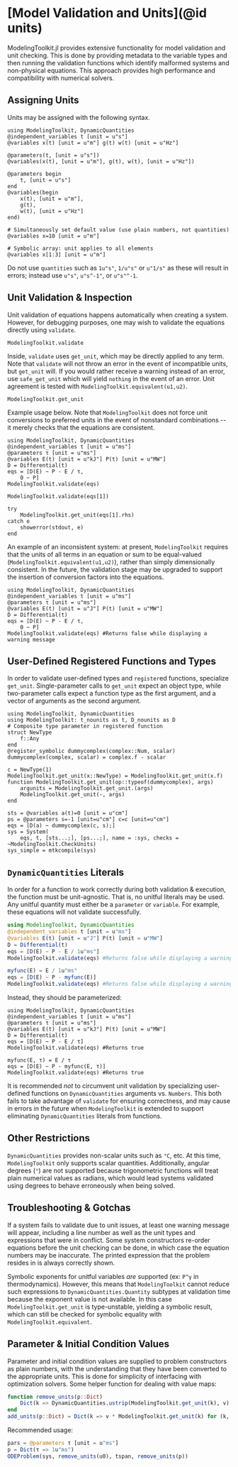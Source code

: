 # [Model Validation and Units](@id units)

ModelingToolkit.jl provides extensive functionality for model validation and unit checking. This is done by providing metadata to the variable types and then running the validation functions which identify malformed systems and non-physical equations. This approach provides high performance and compatibility with numerical solvers.

## Assigning Units

Units may be assigned with the following syntax.

```@example validation
using ModelingToolkit, DynamicQuantities
@independent_variables t [unit = u"s"]
@variables x(t) [unit = u"m"] g(t) w(t) [unit = u"Hz"]

@parameters(t, [unit = u"s"])
@variables(x(t), [unit = u"m"], g(t), w(t), [unit = u"Hz"])

@parameters begin
    t, [unit = u"s"]
end
@variables(begin
    x(t), [unit = u"m"],
    g(t),
    w(t), [unit = u"Hz"]
end)

# Simultaneously set default value (use plain numbers, not quantities)
@variables x=10 [unit = u"m"]

# Symbolic array: unit applies to all elements
@variables x[1:3] [unit = u"m"]
```

Do not use `quantities` such as  `1u"s"`, `1/u"s"` or `u"1/s"` as these will result in errors; instead use `u"s"`, `u"s^-1"`, or `u"s"^-1`.

## Unit Validation & Inspection

Unit validation of equations happens automatically when creating a system. However, for debugging purposes, one may wish to validate the equations directly using `validate`.

```@docs
ModelingToolkit.validate
```

Inside, `validate` uses `get_unit`, which may be directly applied to any term. Note that `validate` will not throw an error in the event of incompatible units, but `get_unit` will. If you would rather receive a warning instead of an error, use `safe_get_unit` which will yield `nothing` in the event of an error. Unit agreement is tested with `ModelingToolkit.equivalent(u1,u2)`.

```@docs
ModelingToolkit.get_unit
```

Example usage below. Note that `ModelingToolkit` does not force unit conversions to preferred units in the event of nonstandard combinations -- it merely checks that the equations are consistent.

```@example validation
using ModelingToolkit, DynamicQuantities
@independent_variables t [unit = u"ms"]
@parameters τ [unit = u"ms"]
@variables E(t) [unit = u"kJ"] P(t) [unit = u"MW"]
D = Differential(t)
eqs = [D(E) ~ P - E / τ,
    0 ~ P]
ModelingToolkit.validate(eqs)
```

```@example validation
ModelingToolkit.validate(eqs[1])
```

```@example validation
try
    ModelingToolkit.get_unit(eqs[1].rhs)
catch e
    showerror(stdout, e)
end
```

An example of an inconsistent system: at present, `ModelingToolkit` requires that the units of all terms in an equation or sum to be equal-valued (`ModelingToolkit.equivalent(u1,u2)`), rather than simply dimensionally consistent. In the future, the validation stage may be upgraded to support the insertion of conversion factors into the equations.

```@example validation
using ModelingToolkit, DynamicQuantities
@independent_variables t [unit = u"ms"]
@parameters τ [unit = u"ms"]
@variables E(t) [unit = u"J"] P(t) [unit = u"MW"]
D = Differential(t)
eqs = [D(E) ~ P - E / τ,
    0 ~ P]
ModelingToolkit.validate(eqs) #Returns false while displaying a warning message
```

## User-Defined Registered Functions and Types

In order to validate user-defined types and `register`ed functions, specialize `get_unit`.  Single-parameter calls to `get_unit`
expect an object type, while two-parameter calls expect a function type as the first argument, and a vector of arguments as the
second argument.

```@example validation2
using ModelingToolkit, DynamicQuantities
using ModelingToolkit: t_nounits as t, D_nounits as D
# Composite type parameter in registered function
struct NewType
    f::Any
end
@register_symbolic dummycomplex(complex::Num, scalar)
dummycomplex(complex, scalar) = complex.f - scalar

c = NewType(1)
ModelingToolkit.get_unit(x::NewType) = ModelingToolkit.get_unit(x.f)
function ModelingToolkit.get_unit(op::typeof(dummycomplex), args)
    argunits = ModelingToolkit.get_unit.(args)
    ModelingToolkit.get_unit(-, args)
end

sts = @variables a(t)=0 [unit = u"cm"]
ps = @parameters s=-1 [unit=u"cm"] c=c [unit=u"cm"]
eqs = [D(a) ~ dummycomplex(c, s);]
sys = System(
    eqs, t, [sts...;], [ps...;], name = :sys, checks = ~ModelingToolkit.CheckUnits)
sys_simple = mtkcompile(sys)
```

## `DynamicQuantities` Literals

In order for a function to work correctly during both validation & execution, the function must be unit-agnostic. That is, no unitful literals may be used. Any unitful quantity must either be a `parameter` or `variable`. For example, these equations will not validate successfully.

```julia
using ModelingToolkit, DynamicQuantities
@independent_variables t [unit = u"ms"]
@variables E(t) [unit = u"J"] P(t) [unit = u"MW"]
D = Differential(t)
eqs = [D(E) ~ P - E / 1u"ms"]
ModelingToolkit.validate(eqs) #Returns false while displaying a warning message

myfunc(E) = E / 1u"ms"
eqs = [D(E) ~ P - myfunc(E)]
ModelingToolkit.validate(eqs) #Returns false while displaying a warning message
```

Instead, they should be parameterized:

```@example validation3
using ModelingToolkit, DynamicQuantities
@independent_variables t [unit = u"ms"]
@parameters τ [unit = u"ms"]
@variables E(t) [unit = u"kJ"] P(t) [unit = u"MW"]
D = Differential(t)
eqs = [D(E) ~ P - E / τ]
ModelingToolkit.validate(eqs) #Returns true
```

```@example validation3
myfunc(E, τ) = E / τ
eqs = [D(E) ~ P - myfunc(E, τ)]
ModelingToolkit.validate(eqs) #Returns true
```

It is recommended *not* to circumvent unit validation by specializing user-defined functions on `DynamicQuantities` arguments vs. `Numbers`. This both fails to take advantage of `validate` for ensuring correctness, and may cause in errors in the
future when `ModelingToolkit` is extended to support eliminating `DynamicQuantities` literals from functions.

## Other Restrictions

`DynamicQuantities` provides non-scalar units such as `°C`, etc. At this time, `ModelingToolkit` only supports scalar quantities. Additionally, angular degrees (`°`) are not supported because trigonometric functions will treat plain numerical values as radians, which would lead systems validated using degrees to behave erroneously when being solved.

## Troubleshooting & Gotchas

If a system fails to validate due to unit issues, at least one warning message will appear, including a line number as well as the unit types and expressions that were in conflict. Some system constructors re-order equations before the unit checking can be done, in which case the equation numbers may be inaccurate. The printed expression that the problem resides in is always correctly shown.

Symbolic exponents for unitful variables *are* supported (ex: `P^γ` in thermodynamics). However, this means that `ModelingToolkit` cannot reduce such expressions to `DynamicQuantities.Quantity` subtypes at validation time because the exponent value is not available. In this case `ModelingToolkit.get_unit` is type-unstable, yielding a symbolic result, which can still be checked for symbolic equality with `ModelingToolkit.equivalent`.

## Parameter & Initial Condition Values

Parameter and initial condition values are supplied to problem constructors as plain numbers, with the understanding that they have been converted to the appropriate units. This is done for simplicity of interfacing with optimization solvers. Some helper function for dealing with value maps:

```julia
function remove_units(p::Dict)
    Dict(k => DynamicQuantities.ustrip(ModelingToolkit.get_unit(k), v) for (k, v) in p)
end
add_units(p::Dict) = Dict(k => v * ModelingToolkit.get_unit(k) for (k, v) in p)
```

Recommended usage:

```julia
pars = @parameters τ [unit = u"ms"]
p = Dict(τ => 1u"ms")
ODEProblem(sys, remove_units(u0), tspan, remove_units(p))
```
